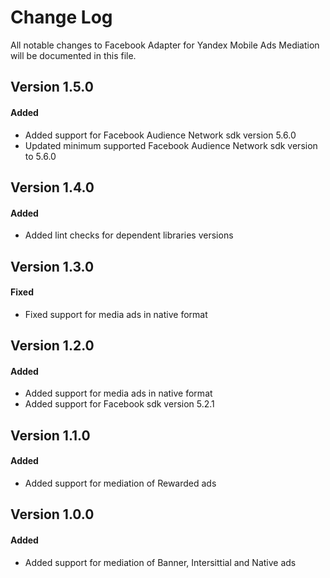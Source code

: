# Change Log
All notable changes to Facebook Adapter for Yandex Mobile Ads Mediation will be documented in this file.

## Version 1.5.0

#### Added
* Added support for Facebook Audience Network sdk version 5.6.0
* Updated minimum supported Facebook Audience Network sdk version to 5.6.0

## Version 1.4.0

#### Added
* Added lint checks for dependent libraries versions

## Version 1.3.0

#### Fixed
* Fixed support for media ads  in native format

## Version 1.2.0

#### Added
* Added support for media ads in native format
* Added support for Facebook sdk version 5.2.1

## Version 1.1.0

#### Added
* Added support for mediation of Rewarded ads

## Version 1.0.0

#### Added
* Added support for mediation of Banner, Intersittial and Native ads 
